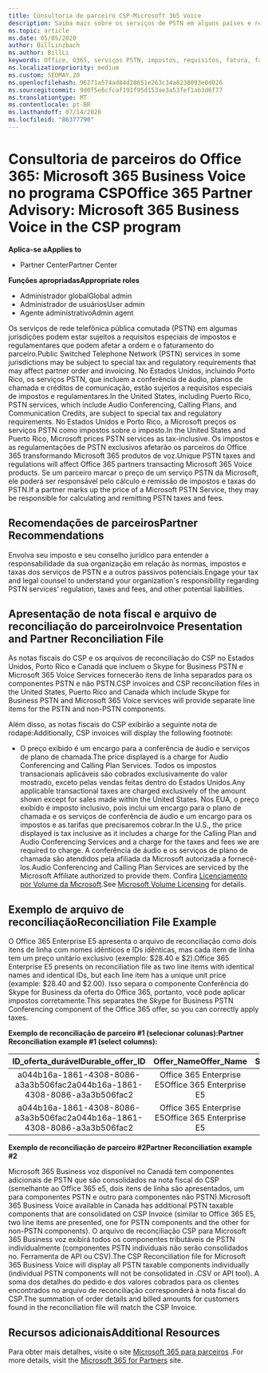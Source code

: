 ```yaml
---
title: Consultoria de parceiro CSP-Microsoft 365 Voice
description: Saiba mais sobre os serviços de PSTN em alguns países e requisitos especiais ou de regulamentação que podem se aplicar e impactar a ordem e o faturamento dos parceiros.
ms.topic: article
ms.date: 05/05/2020
author: BillLinzbach
ms.author: BillLi
keywords: Office, O365, serviços PSTN, impostos, requisitos, fatura, faturamento
ms.localizationpriority: medium
ms.custom: SEOMAY.20
ms.openlocfilehash: 96271a574ad84d28651e263c34a8238093e0d026
ms.sourcegitcommit: 9d0f5e6cfcaf191f95d153ae3a53fef1ab3d6f77
ms.translationtype: MT
ms.contentlocale: pt-BR
ms.lasthandoff: 07/14/2020
ms.locfileid: "86377790"
---
```

# <a name="office-365-partner-advisory-microsoft-365-business-voice-in-the-csp-program"></a><span data-ttu-id="7349b-104">Consultoria de parceiros do Office 365: Microsoft 365 Business Voice no programa CSP</span><span class="sxs-lookup"><span data-stu-id="7349b-104">Office 365 Partner Advisory: Microsoft 365 Business Voice in the CSP program</span></span>

<span data-ttu-id="7349b-105">**Aplica-se a**</span><span class="sxs-lookup"><span data-stu-id="7349b-105">**Applies to**</span></span>

- <span data-ttu-id="7349b-106">Partner Center</span><span class="sxs-lookup"><span data-stu-id="7349b-106">Partner Center</span></span>  

<span data-ttu-id="7349b-107">**Funções apropriadas**</span><span class="sxs-lookup"><span data-stu-id="7349b-107">**Appropriate roles**</span></span>
-    <span data-ttu-id="7349b-108">Administrador global</span><span class="sxs-lookup"><span data-stu-id="7349b-108">Global admin</span></span>
-    <span data-ttu-id="7349b-109">Administrador de usuários</span><span class="sxs-lookup"><span data-stu-id="7349b-109">User admin</span></span>
-    <span data-ttu-id="7349b-110">Agente administrativo</span><span class="sxs-lookup"><span data-stu-id="7349b-110">Admin agent</span></span>

<span data-ttu-id="7349b-111">Os serviços de rede telefônica pública comutada (PSTN) em algumas jurisdições podem estar sujeitos a requisitos especiais de impostos e regulamentares que podem afetar a ordem e o faturamento do parceiro.</span><span class="sxs-lookup"><span data-stu-id="7349b-111">Public Switched Telephone Network (PSTN) services in some jurisdictions may be subject to special tax and regulatory requirements that may affect partner order and invoicing.</span></span> <span data-ttu-id="7349b-112">No Estados Unidos, incluindo Porto Rico, os serviços PSTN, que incluem a conferência de áudio, planos de chamada e créditos de comunicação, estão sujeitos a requisitos especiais de impostos e regulamentares.</span><span class="sxs-lookup"><span data-stu-id="7349b-112">In the United States, including Puerto Rico, PSTN services, which include Audio Conferencing, Calling Plans, and Communication Credits, are subject to special tax and regulatory requirements.</span></span> <span data-ttu-id="7349b-113">No Estados Unidos e Porto Rico, a Microsoft preços os serviços PSTN como impostos sobre o imposto.</span><span class="sxs-lookup"><span data-stu-id="7349b-113">In the United States and Puerto Rico, Microsoft prices PSTN services as tax-inclusive.</span></span>  <span data-ttu-id="7349b-114">Os impostos e as regulamentações de PSTN exclusivos afetarão os parceiros do Office 365 transformando Microsoft 365 produtos de voz.</span><span class="sxs-lookup"><span data-stu-id="7349b-114">Unique PSTN taxes and regulations will affect Office 365 partners transacting Microsoft 365 Voice products.</span></span>  <span data-ttu-id="7349b-115">Se um parceiro marcar o preço de um serviço PSTN da Microsoft, ele poderá ser responsável pelo cálculo e remissão de impostos e taxas do PSTN.</span><span class="sxs-lookup"><span data-stu-id="7349b-115">If a partner marks up the price of a Microsoft PSTN Service, they may be responsible for calculating and remitting PSTN taxes and fees.</span></span>

## <a name="partner-recommendations"></a><span data-ttu-id="7349b-116">Recomendações de parceiros</span><span class="sxs-lookup"><span data-stu-id="7349b-116">Partner Recommendations</span></span>

<span data-ttu-id="7349b-117">Envolva seu imposto e seu conselho jurídico para entender a responsabilidade da sua organização em relação às normas, impostos e taxas dos serviços de PSTN e a outros passivos potenciais.</span><span class="sxs-lookup"><span data-stu-id="7349b-117">Engage your tax and legal counsel to understand your organization's responsibility regarding PSTN services' regulation, taxes and fees, and other potential liabilities.</span></span>

## <a name="invoice-presentation-and-partner-reconciliation-file"></a><span data-ttu-id="7349b-118">Apresentação de nota fiscal e arquivo de reconciliação do parceiro</span><span class="sxs-lookup"><span data-stu-id="7349b-118">Invoice Presentation and Partner Reconciliation File</span></span>

<span data-ttu-id="7349b-119">As notas fiscais do CSP e os arquivos de reconciliação do CSP no Estados Unidos, Porto Rico e Canadá que incluem o Skype for Business PSTN e Microsoft 365 Voice Services fornecerão itens de linha separados para os componentes PSTN e não PSTN.</span><span class="sxs-lookup"><span data-stu-id="7349b-119">CSP invoices and CSP reconciliation files in the United States, Puerto Rico and Canada which include Skype for Business PSTN and Microsoft 365 Voice services will provide separate line items for the PSTN and non-PSTN components.</span></span>

<span data-ttu-id="7349b-120">Além disso, as notas fiscais do CSP exibirão a seguinte nota de rodapé:</span><span class="sxs-lookup"><span data-stu-id="7349b-120">Additionally, CSP invoices will display the following footnote:</span></span>

* <span data-ttu-id="7349b-121">O preço exibido é um encargo para a conferência de áudio e serviços de plano de chamada.</span><span class="sxs-lookup"><span data-stu-id="7349b-121">The price displayed is a charge for Audio Conferencing and Calling Plan Services.</span></span>  <span data-ttu-id="7349b-122">Todos os impostos transacionais aplicáveis são cobrados exclusivamente do valor mostrado, exceto pelas vendas feitas dentro do Estados Unidos.</span><span class="sxs-lookup"><span data-stu-id="7349b-122">Any applicable transactional taxes are charged exclusively of the amount shown except for sales made within the United States.</span></span>  <span data-ttu-id="7349b-123">Nos EUA, o preço exibido é imposto inclusivo, pois inclui um encargo para o plano de chamada e os serviços de conferência de áudio e um encargo para os impostos e as tarifas que precisaremos cobrar.</span><span class="sxs-lookup"><span data-stu-id="7349b-123">In the U.S., the price displayed is tax inclusive as it includes a charge for the Calling Plan and Audio Conferencing Services and a charge for the taxes and fees we are required to charge.</span></span>  <span data-ttu-id="7349b-124">A conferência de áudio e os serviços de plano de chamada são atendidos pela afiliada da Microsoft autorizada a fornecê-los.</span><span class="sxs-lookup"><span data-stu-id="7349b-124">Audio Conferencing and Calling Plan Services are serviced by the Microsoft Affiliate authorized to provide them.</span></span>  <span data-ttu-id="7349b-125">Confira [Licenciamento por Volume da Microsoft](https://go.microsoft.com/fwlink/?LinkId=690247).</span><span class="sxs-lookup"><span data-stu-id="7349b-125">See [Microsoft Volume Licensing](https://go.microsoft.com/fwlink/?LinkId=690247) for details.</span></span>

## <a name="reconciliation-file-example"></a><span data-ttu-id="7349b-126">Exemplo de arquivo de reconciliação</span><span class="sxs-lookup"><span data-stu-id="7349b-126">Reconciliation File Example</span></span>

<span data-ttu-id="7349b-127">O Office 365 Enterprise E5 apresenta o arquivo de reconciliação como dois itens de linha com nomes idênticos e IDs idênticas, mas cada item de linha tem um preço unitário exclusivo (exemplo: $28.40 e $2).</span><span class="sxs-lookup"><span data-stu-id="7349b-127">Office 365 Enterprise E5 presents on reconciliation file as two line items with identical names and identical IDs, but each line item has a unique unit price (example: $28.40 and $2.00).</span></span> <span data-ttu-id="7349b-128">Isso separa o componente Conferência do Skype for Business da oferta do Office 365, portanto, você pode aplicar impostos corretamente.</span><span class="sxs-lookup"><span data-stu-id="7349b-128">This separates the Skype for Business PSTN Conferencing component of the Office 365 offer, so you can correctly apply taxes.</span></span>

<span data-ttu-id="7349b-129">**Exemplo de reconciliação de parceiro #1 (selecionar colunas):**</span><span class="sxs-lookup"><span data-stu-id="7349b-129">**Partner Reconciliation example #1 (select columns):**</span></span>

|<span data-ttu-id="7349b-130">**ID_oferta_durável**</span><span class="sxs-lookup"><span data-stu-id="7349b-130">**Durable_offer_ID**</span></span>|<span data-ttu-id="7349b-131">**Offer_Name**</span><span class="sxs-lookup"><span data-stu-id="7349b-131">**Offer_Name**</span></span>|<span data-ttu-id="7349b-132">**Subscription_Start_Date**</span><span class="sxs-lookup"><span data-stu-id="7349b-132">**Subscription_Start_Date**</span></span>|<span data-ttu-id="7349b-133">**Subscription_End_Date**</span><span class="sxs-lookup"><span data-stu-id="7349b-133">**Subscription_End_Date**</span></span>|<span data-ttu-id="7349b-134">**Charge_Start_Date**</span><span class="sxs-lookup"><span data-stu-id="7349b-134">**Charge_Start_Date**</span></span>|<span data-ttu-id="7349b-135">**Charge_End_Date**</span><span class="sxs-lookup"><span data-stu-id="7349b-135">**Charge_End_Date**</span></span>|<span data-ttu-id="7349b-136">**Charge_Type**</span><span class="sxs-lookup"><span data-stu-id="7349b-136">**Charge_Type**</span></span>|<span data-ttu-id="7349b-137">**Unit_Price**</span><span class="sxs-lookup"><span data-stu-id="7349b-137">**Unit_Price**</span></span>|
|:----:|:----:|:----:|:----:|:----:|:----:|:----:|:----:|
|<span data-ttu-id="7349b-138">a044b16a-1861-4308-8086-a3a3b506fac2</span><span class="sxs-lookup"><span data-stu-id="7349b-138">a044b16a-1861-4308-8086-a3a3b506fac2</span></span>   |<span data-ttu-id="7349b-139">Office 365 Enterprise E5</span><span class="sxs-lookup"><span data-stu-id="7349b-139">Office 365 Enterprise E5</span></span>   |<span data-ttu-id="7349b-140">8/10/2019 0:00</span><span class="sxs-lookup"><span data-stu-id="7349b-140">8/10/2019 0:00</span></span>   |<span data-ttu-id="7349b-141">8/11/2019 0:00</span><span class="sxs-lookup"><span data-stu-id="7349b-141">8/11/2019 0:00</span></span>   |<span data-ttu-id="7349b-142">8/11/2019 0:00</span><span class="sxs-lookup"><span data-stu-id="7349b-142">8/11/2019 0:00</span></span>|<span data-ttu-id="7349b-143">9/10/2019 0:00</span><span class="sxs-lookup"><span data-stu-id="7349b-143">9/10/2019 0:00</span></span>   |<span data-ttu-id="7349b-144">Taxa do Ciclo</span><span class="sxs-lookup"><span data-stu-id="7349b-144">Cycle fee</span></span>   |<span data-ttu-id="7349b-145">28,40</span><span class="sxs-lookup"><span data-stu-id="7349b-145">28.40</span></span>   |
|<span data-ttu-id="7349b-146">a044b16a-1861-4308-8086-a3a3b506fac2</span><span class="sxs-lookup"><span data-stu-id="7349b-146">a044b16a-1861-4308-8086-a3a3b506fac2</span></span>   |<span data-ttu-id="7349b-147">Office 365 Enterprise E5</span><span class="sxs-lookup"><span data-stu-id="7349b-147">Office 365 Enterprise E5</span></span>   |<span data-ttu-id="7349b-148">8/10/2019 0:00</span><span class="sxs-lookup"><span data-stu-id="7349b-148">8/10/2019 0:00</span></span>   |<span data-ttu-id="7349b-149">8/11/2019 0:00</span><span class="sxs-lookup"><span data-stu-id="7349b-149">8/11/2019 0:00</span></span>   |<span data-ttu-id="7349b-150">8/11/2019 0:00</span><span class="sxs-lookup"><span data-stu-id="7349b-150">8/11/2019 0:00</span></span>   |<span data-ttu-id="7349b-151">9/10/2019 0:00</span><span class="sxs-lookup"><span data-stu-id="7349b-151">9/10/2019 0:00</span></span>   |<span data-ttu-id="7349b-152">Taxa do Ciclo</span><span class="sxs-lookup"><span data-stu-id="7349b-152">Cycle fee</span></span>   |<span data-ttu-id="7349b-153">2,00</span><span class="sxs-lookup"><span data-stu-id="7349b-153">2.00</span></span>   |

<span data-ttu-id="7349b-154">**Exemplo de reconciliação de parceiro #2**</span><span class="sxs-lookup"><span data-stu-id="7349b-154">**Partner Reconciliation example #2**</span></span>

<span data-ttu-id="7349b-155">Microsoft 365 Business voz disponível no Canadá tem componentes adicionais de PSTN que são consolidados na nota fiscal do CSP (semelhante ao Office 365 e5, dois itens de linha são apresentados, um para componentes PSTN e outro para componentes não PSTN).</span><span class="sxs-lookup"><span data-stu-id="7349b-155">Microsoft 365 Business Voice available in Canada has additional PSTN taxable components that are consolidated on CSP Invoice (similar to Office 365 E5, two line items are presented, one for PSTN components and the other for non-PSTN components).</span></span>  <span data-ttu-id="7349b-156">O arquivo de reconciliação CSP para Microsoft 365 Business voz exibirá todos os componentes tributáveis de PSTN individualmente (componentes PSTN individuais não serão consolidados no. Ferramenta de API ou CSV).</span><span class="sxs-lookup"><span data-stu-id="7349b-156">The CSP Reconciliation file for Microsoft 365 Business Voice will display all PSTN taxable components individually (individual PSTN components will not be consolidated in .CSV or API tool).</span></span>  <span data-ttu-id="7349b-157">A soma dos detalhes do pedido e dos valores cobrados para os clientes encontrados no arquivo de reconciliação corresponderá à nota fiscal do CSP.</span><span class="sxs-lookup"><span data-stu-id="7349b-157">The summation of order details and billed amounts for customers found in the reconciliation file will match the CSP Invoice.</span></span>

## <a name="additional-resources"></a><span data-ttu-id="7349b-158">Recursos adicionais</span><span class="sxs-lookup"><span data-stu-id="7349b-158">Additional Resources</span></span>
<span data-ttu-id="7349b-159">Para obter mais detalhes, visite o site [Microsoft 365 para parceiros](https://www.microsoft.com/microsoft-365/partners/) .</span><span class="sxs-lookup"><span data-stu-id="7349b-159">For more details, visit the [Microsoft 365 for Partners](https://www.microsoft.com/microsoft-365/partners/) site.</span></span>

